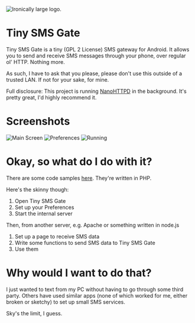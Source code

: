 ![Ironically large logo.](http://i.imgur.com/1mVX0Qg.png?1)

# Tiny SMS Gate
Tiny SMS Gate is a tiny (GPL 2 License) SMS gateway for Android. It allows you to send and receive SMS messages through your phone, over regular ol' HTTP. Nothing more.

As such, I have to ask that you please, please don't use this outside of a trusted LAN. If not for your sake, for mine.

Full disclosure: This project is running [NanoHTTPD](https://github.com/NanoHttpd/nanohttpd) in the background. It's pretty great, I'd highly recommend it.

# Screenshots
![Main Screen](http://i.imgur.com/yF1bI8d.png) ![Preferences](http://i.imgur.com/VthlOnU.png) ![Running](http://i.imgur.com/VlYRxeP.png)

# Okay, so what do I do with it?
There are some code samples [here](https://gist.github.com/need12648430/205c8288693ead748fed). They're written in PHP.

Here's the skinny though:
1. Open Tiny SMS Gate
2. Set up your Preferences
3. Start the internal server

Then, from another server, e.g. Apache or something written in node.js
1. Set up a page to receive SMS data
2. Write some functions to send SMS data to Tiny SMS Gate
3. Use them

# Why would I want to do that?
I just wanted to text from my PC without having to go through some third party. Others have used similar apps (none of which worked for me, either broken or sketchy) to set up small SMS services.

Sky's the limit, I guess.
